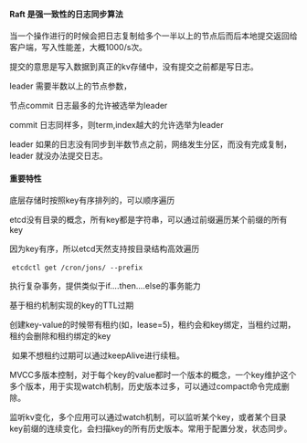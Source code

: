 #### Raft 是强一致性的日志同步算法

当一个操作进行的时候会把日志复制给多个一半以上的节点后而后本地提交返回给客户端，写入性能差，大概1000/s次。

提交的意思是写入数据到真正的kv存储中，没有提交之前都是写日志。

leader 需要半数以上的节点参数，

节点commit 日志最多的允许被选举为leader

commit 日志同样多，则term,index越大的允许选举为leader

leader 如果的日志没有同步到半数节点之前，网络发生分区，而没有完成复制，leader 就没办法提交日志。

#### 重要特性

底层存储时按照key有序排列的，可以顺序遍历

​	etcd没有目录的概念，所有key都是字符串，可以通过前缀遍历某个前缀的所有key

因为key有序，所以etcd天然支持按目录结构高效遍历

​	`etcdctl get /cron/jons/ --prefix`

执行复杂事务，提供类似于if....then....else的事务能力

基于租约机制实现的key的TTL过期

​	创建key-value的时候带有租约(如，lease=5)，租约会和key绑定，当租约过期，租约会删除和租约绑定的key

​	如果不想租约过期可以通过keepAlive进行续租。

MVCC多版本控制，对于每个key的value都时一个版本的概念，一个key维护这个多个版本，用于实现watch机制，历史版本过多，可以通过compact命令完成删除。

监听kv变化，多个应用可以通过watch机制，可以监听某个key，或者某个目录key前缀的连续变化，会扫描key的所有历史版本。常用于配置分发，状态同步。